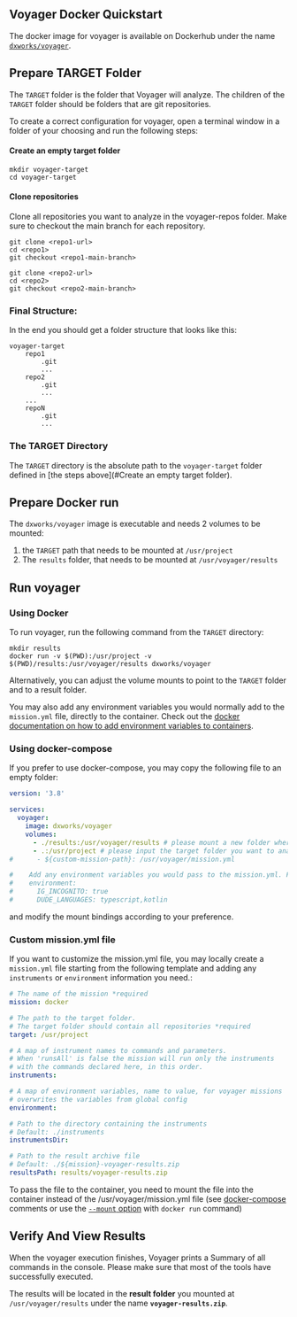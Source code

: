 ## Voyager Docker Quickstart
The docker image for voyager is available on Dockerhub under the name [`dxworks/voyager`](https://hub.docker.com/repository/docker/dxworks/voyager).

## Prepare TARGET Folder
The `TARGET` folder is the folder that Voyager will analyze. The children of the `TARGET` folder should be folders that are git repositories.

To create a correct configuration for voyager, open a terminal window in a folder of your choosing and run the following steps:

#### Create an empty target folder
```shell
mkdir voyager-target
cd voyager-target
```

#### Clone repositories
Clone all repositories you want to analyze in the voyager-repos folder. Make sure to checkout the main branch for each repository.
```shell
git clone <repo1-url>
cd <repo1>
git checkout <repo1-main-branch>

git clone <repo2-url>
cd <repo2>
git checkout <repo2-main-branch>
```

### Final Structure:
In the end you should get a folder structure that looks like this:
```text
voyager-target
    repo1
        .git
        ...
    repo2
        .git
        ...
    ...
    repoN
        .git
        ...
```

### The TARGET Directory
The `TARGET` directory is the absolute path to the `voyager-target` folder defined in [the steps above](#Create an empty target folder).

## Prepare Docker run
The `dxworks/voyager` image is executable and needs 2 volumes to be mounted:

1. the `TARGET` path that needs to be mounted at `/usr/project`
2. The `results` folder, that needs to be mounted at `/usr/voyager/results`

## Run voyager

### Using Docker
To run voyager, run the following command from the `TARGET` directory:

```shell
mkdir results
docker run -v $(PWD):/usr/project -v $(PWD)/results:/usr/voyager/results dxworks/voyager
```
Alternatively, you can adjust the volume mounts to point to the `TARGET` folder and to a result folder.

You may also add any environment variables you would normally add to the `mission.yml` file, directly to the container. 
Check out the [docker documentation on how to add environment variables to containers](https://docs.docker.com/engine/reference/commandline/run/#set-environment-variables--e---env---env-file).

### Using docker-compose
If you prefer to use docker-compose, you may copy the following file to an empty folder:
```yaml
version: '3.8'

services:
  voyager:
    image: dxworks/voyager
    volumes:
      - ./results:/usr/voyager/results # please mount a new folder where the result archive will be added
      - .:/usr/project # please input the target folder you want to analyse
#      - ${custom-mission-path}: /usr/voyager/mission.yml

#    Add any environment variables you would pass to the mission.yml. For example:
#    environment:
#      IG_INCOGNITO: true
#      DUDE_LANGUAGES: typescript,kotlin
```
and modify the mount bindings according to your preference.

### Custom mission.yml file
If you want to customize the mission.yml file, you may locally create a `mission.yml` file starting from the following template and adding any `instruments` or `environment` information you need.:
```yaml
# The name of the mission *required
mission: docker

# The path to the target folder.
# The target folder should contain all repositories *required
target: /usr/project

# A map of instrument names to commands and parameters.
# When 'runsAll' is false the mission will run only the instruments
# with the commands declared here, in this order.
instruments:

# A map of environment variables, name to value, for voyager missions
# overwrites the variables from global config
environment:

# Path to the directory containing the instruments
# Default: ./instruments
instrumentsDir:

# Path to the result archive file
# Default: ./${mission}-voyager-results.zip
resultsPath: results/voyager-results.zip
```

To pass the file to the container, you need to mount the file into the container instead of the /usr/voyager/mission.yml file (see [docker-compose](#using-docker-compose) comments or use the [`--mount` option](https://docs.docker.com/storage/bind-mounts/) with `docker run` command)

## Verify And View Results
When the voyager execution finishes, Voyager prints a Summary of all commands in the console. Please make sure that most of the tools have successfully executed.

The results will be located in the **result folder** you mounted at `/usr/voyager/results` under the name **`voyager-results.zip`**.
